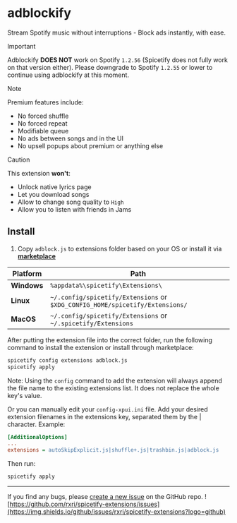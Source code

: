 # adblockify

Stream Spotify music without interruptions - Block ads instantly, with ease.

> [!IMPORTANT]
> Adblockify **DOES NOT** work on Spotify `1.2.56` (Spicetify does not fully work on that version either). Please downgrade to Spotify `1.2.55` or lower to continue using adblockify at this moment.

> [!NOTE]
> Premium features include:
> - No forced shuffle
> - No forced repeat
> - Modifiable queue
> - No ads between songs and in the UI
> - No upsell popups about premium or anything else

> [!CAUTION]
> This extension **won't**:
> - Unlock native lyrics page
> - Let you download songs
> - Allow to change song quality to `High`
> - Allow you to listen with friends in Jams

## Install

1. Copy `adblock.js` to extensions folder based on your OS or install it via **[marketplace](https://github.com/spicetify/spicetify-marketplace)**

| **Platform**   | **Path**                                                                             |
|----------------|--------------------------------------------------------------------------------------|
| **Windows**    | `%appdata%\spicetify\Extensions\`                                                    |
| **Linux**      | `~/.config/spicetify/Extensions` or `$XDG_CONFIG_HOME/spicetify/Extensions/`         |
| **MacOS**      | `~/.config/spicetify/Extensions` or `~/.spicetify/Extensions`                        |

After putting the extension file into the correct folder, run the following command to install the extension or install through marketplace:

```sh
spicetify config extensions adblock.js
spicetify apply
```

Note: Using the `config` command to add the extension will always append the file name to the existing extensions list. It does not replace the whole key's value.

Or you can manually edit your `config-xpui.ini` file. Add your desired extension filenames in the extensions key, separated them by the | character.
Example:

```ini
[AdditionalOptions]
...
extensions = autoSkipExplicit.js|shuffle+.js|trashbin.js|adblock.js
```

Then run:

```sh
spicetify apply
```

-----
If you find any bugs, please [create a new issue](https://github.com/rxri/spicetify-extensions/issues/new/choose) on the GitHub repo.
![https://github.com/rxri/spicetify-extensions/issues](https://img.shields.io/github/issues/rxri/spicetify-extensions?logo=github)
